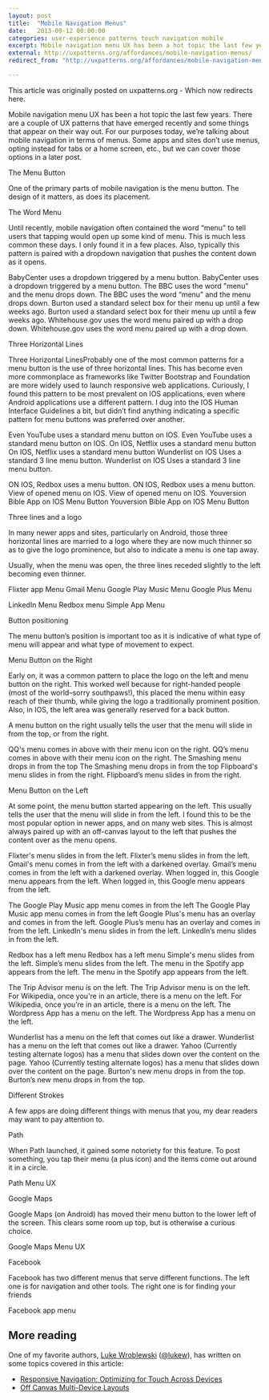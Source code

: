 ```yaml
---
layout: post
title:  "Mobile Navigation Menus"
date:   2013-09-12 00:00:00
categories: user-experience patterns touch navigation mobile
excerpt: Mobile navigation menu UX has been a hot topic the last few years. There are a couple of UX patterns that have emerged recently and some things that appear on their way out.
external: http://uxpatterns.org/affordances/mobile-navigation-menus/
redirect_from: "http://uxpatterns.org/affordances/mobile-navigation-menus/"

---
```


This article was originally posted on uxpatterns.org - Which now redirects here.

Mobile navigation menu UX has been a hot topic the last few years. There are a couple of UX patterns that have emerged recently and some things that appear on their way out. For our purposes today, we’re talking about mobile navigation in terms of menus. Some apps and sites don’t use menus, opting instead for tabs or a home screen, etc., but we can cover those options in a later post.

The Menu Button

One of the primary parts of mobile navigation is the menu button. The design of it matters, as does its placement.

The Word Menu

Until recently, mobile navigation often contained the word “menu” to tell users that tapping would open up some kind of menu. This is much less common these days. I only found it in a few places. Also, typically this pattern is paired with a dropdown navigation that pushes the content down as it opens.

BabyCenter uses a dropdown triggered by a menu button.
BabyCenter uses a dropdown triggered by a menu button.
The BBC uses the word "menu" and the menu drops down.
The BBC uses the word “menu” and the menu drops down.
Burton used a standard select box for their menu up until a few weeks ago.
Burton used a standard select box for their menu up until a few weeks ago.
Whitehouse.gov uses the word menu paired up with a drop down.
Whitehouse.gov uses the word menu paired up with a drop down.


Three Horizontal Lines

Three Horizontal LinesProbably one of the most common patterns for a menu button is the use of three horizontal lines. This has become even more commonplace as frameworks like Twitter Bootstrap and Foundation are more widely used to launch responsive web applications. Curiously, I found this pattern to be most prevalent on IOS applications, even where Android applications use a different pattern. I dug into the IOS Human Interface Guidelines a bit, but didn’t find anything indicating a specific pattern for menu buttons was preferred over another.

Even YouTube uses a standard menu button on IOS.
Even YouTube uses a standard menu button on IOS.
On IOS, Netflix uses a standard menu button
On IOS, Netflix uses a standard menu button
Wunderlist on IOS Uses a standard 3 line menu button.
Wunderlist on IOS Uses a standard 3 line menu button.

ON IOS, Redbox uses a menu button.
ON IOS, Redbox uses a menu button.
View of opened menu on IOS.
View of opened menu on IOS.
Youversion Bible App on IOS Menu Button
Youversion Bible App on IOS Menu Button


Three lines and a logo

In many newer apps and sites, particularly on Android, those three horizontal lines are married to a logo where they are now much thinner so as to give the logo prominence, but also to indicate a menu is one tap away.

Usually, when the menu was open, the three lines receded slightly to the left becoming even thinner.

Flixter app Menu
Gmail Menu
Google Play Music Menu
Google Plus Menu

LinkedIn Menu
Redbox menu
Simple App Menu

Button positioning

The menu button’s position is important too as it is indicative of what type of menu will appear and what type of movement to expect.

Menu Button on the Right

Early on, it was a common pattern to place the logo on the left and menu button on the right. This worked well because for right-handed people (most of the world–sorry southpaws!), this placed the menu within easy reach of their thumb, while giving the logo a traditionally prominent position. Also, in IOS, the left area was generally reserved for a back button.

A menu button on the right usually tells the user that the menu will slide in from the top, or from the right.

QQ's menu comes in above with their menu icon on the right.
QQ’s menu comes in above with their menu icon on the right.
The Smashing menu drops in from the top
The Smashing menu drops in from the top
Flipboard's menu slides in from the right.
Flipboard’s menu slides in from the right.


Menu Button on the Left

At some point, the menu button started appearing on the left. This usually tells the user that the menu will slide in from the left. I found this to be the most popular option in newer apps, and on many web sites. This is almost always paired up with an off-canvas layout to the left that pushes the content over as the menu opens.

Flixter's menu slides in from the left.
Flixter’s menu slides in from the left.
Gmail's menu comes in from the left with a darkened overlay.
Gmail’s menu comes in from the left with a darkened overlay.
When logged in, this Google menu appears from the left.
When logged in, this Google menu appears from the left.

The Google Play Music app menu comes in from the left
The Google Play Music app menu comes in from the left
Google Plus's menu has an overlay and comes in from the left.
Google Plus’s menu has an overlay and comes in from the left.
LinkedIn's menu slides in from the left.
LinkedIn’s menu slides in from the left.

Redbox has a left menu
Redbox has a left menu
Simple's menu slides from the left.
Simple’s menu slides from the left.
The menu in the Spotify app appears from the left.
The menu in the Spotify app appears from the left.

The Trip Advisor menu is on the left.
The Trip Advisor menu is on the left.
For Wikipedia, once you're in an article, there is a menu on the left.
For Wikipedia, once you’re in an article, there is a menu on the left.
The Wordpress App has a menu on the left.
The Wordpress App has a menu on the left.

Wunderlist has a menu on the left that comes out like a drawer.
Wunderlist has a menu on the left that comes out like a drawer.
Yahoo (Currently testing alternate logos) has a menu that slides down over the content on the page.
Yahoo (Currently testing alternate logos) has a menu that slides down over the content on the page.
Burton's new menu drops in from the top.
Burton’s new menu drops in from the top.


Different Strokes

A few apps are doing different things with menus that you, my dear readers may want to pay attention to.

Path

When Path launched, it gained some notoriety for this feature. To post something, you tap their menu (a plus icon) and the items come out around it in a circle.

Path Menu UX

Google Maps

Google Maps (on Android) has moved their menu button to the lower left of the screen. This clears some room up top, but is otherwise a curious choice.

Google Maps Menu UX

Facebook

Facebook has two different menus that serve different functions. The left one is for navigation and other tools. The right one is for finding your friends

Facebook app menu

## More reading

One of my favorite authors, [Luke Wroblewski](http://lukew.com/) ([@lukew](https://twitter.com/lukew)), has written on some topics covered in this article:

- [Responsive Navigation: Optimizing for Touch Across Devices](http://www.lukew.com/ff/entry.asp?1649)
- [Off Canvas Multi-Device Layouts](http://www.lukew.com/ff/entry.asp?1569)
